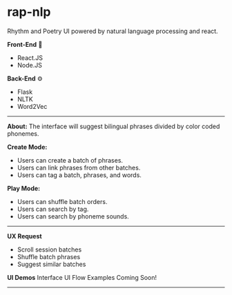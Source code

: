 # rap-nlp
Rhythm and Poetry UI powered by natural language processing and react.

**Front-End** 🎨
- React.JS
- Node.JS

**Back-End** ⚙
- Flask
- NLTK
- Word2Vec


------------------------------------------------------------------------------------


**About:**
	The interface will suggest bilingual phrases divided by color coded phonemes.

**Create Mode:**
- Users can create a batch of phrases.
- Users can link phrases from other batches.
- Users can tag a batch, phrases, and words.

**Play Mode:**
- Users can shuffle batch orders.
- Users can search by tag.
- Users can search by phoneme sounds.


------------------------------------------------------------------------------------

**UX Request**
- Scroll session batches
- Shuffle batch phrases
- Suggest similar batches

**UI Demos**
Interface UI Flow Examples Coming Soon!


------------------------------------------------------------------------------------







